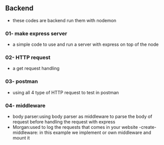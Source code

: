 ## Backend
- these codes are backend run them with nodemon 

### 01- make express server 
- a simple code to use and run a server with express on top of the node

### 02- HTTP request 
- a get request handling

### 03- postman
- using all 4 type of HTTP request to test in postman

### 04- middleware
- body parser:using body parser as middleware to parse the body of request before handling the request with express 
- Morgan:used to log the requests that comes in your website
-create-middleware: in this example we implement or own middleware and mount it 
